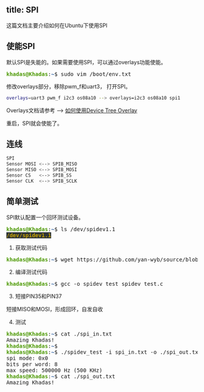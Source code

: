 title: SPI
---

这篇文档主要介绍如何在Ubuntu下使用SPI

## 使能SPI

默认SPI是失能的。如果需要使用SPI，可以通过overlays功能使能。

<pre><font color="#4E9A06"><b>khadas@Khadas</b></font>:<font color="#3465A4"><b>~</b></font>$ sudo vim /boot/env.txt</pre>

修改overlays部分，移除pwm_f和uart3， 打开SPI。

```sh
overlays=uart3 pwm_f i2c3 os08a10 --> overlays=i2c3 os08a10 spi1
```

Overlays文档请参考 --> [如何使用Device Tree Overlay](./DeviceTreeOverlay.html)

重启，SPI就会使能了。

## 连线

```sh
SPI
Sensor MOSI <--> SPIB_MISO
Sensor MISO <--> SPIB_MOSI
Sensor CS   <--> SPIB_SS
Sensor CLK  <--> SPIB_SCLK
```

## 简单测试

SPI默认配置一个回环测试设备。

<pre><font color="#4E9A06"><b>khadas@Khadas</b></font>:<font color="#3465A4"><b>~</b></font>$ ls /dev/spidev1.1
<span style="background-color:#2E3436"><font color="#C4A000"><b>/dev/spidev1.1</b></font></span></pre>


1. 获取测试代码

<pre><font color="#4E9A06"><b>khadas@Khadas</b></font>:<font color="#3465A4"><b>~</b></font>$ wget https://github.com/yan-wyb/source/blob/master/c%26c%2B%2B/embedded/app/spi/spi_test/spidev_test.c</pre>

2. 编译测试代码

<pre><font color="#4E9A06"><b>khadas@Khadas</b></font>:<font color="#3465A4"><b>~</b></font>$ gcc -o spidev_test spidev_test.c</pre>

3. 短接PIN35和PIN37

短接MISO和MOSI，形成回环，自发自收

4. 测试

<pre><font color="#4E9A06"><b>khadas@Khadas</b></font>:<font color="#3465A4"><b>~</b></font>$ cat ./spi_in.txt
Amazing Khadas!
<font color="#4E9A06"><b>khadas@Khadas</b></font>:<font color="#3465A4"><b>~</b></font>$
<font color="#4E9A06"><b>khadas@Khadas</b></font>:<font color="#3465A4"><b>~</b></font>$ ./spidev_test -i spi_in.txt -o ./spi_out.txt
spi mode: 0x0
bits per word: 8
max speed: 500000 Hz (500 KHz)
<font color="#4E9A06"><b>khadas@Khadas</b></font>:<font color="#3465A4"><b>~</b></font>$ cat ./spi_out.txt
Amazing Khadas!</pre>
